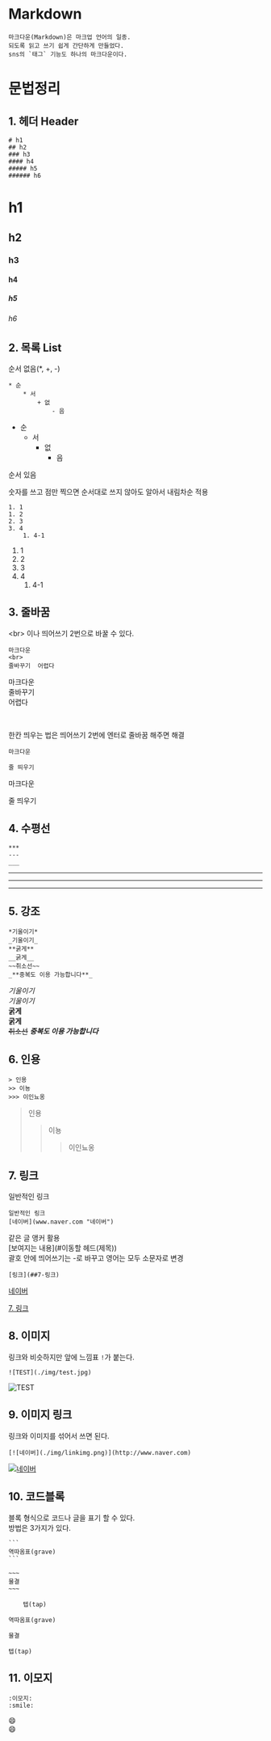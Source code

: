 # Markdown
    마크다운(Markdown)은 마크업 언어의 일종.
    되도록 읽고 쓰기 쉽게 간단하게 만들었다.
    sns의 `태그` 기능도 하나의 마크다운이다.
# 문법정리

## **1. 헤더 Header**
    # h1
    ## h2
    ### h3
    #### h4
    ##### h5
    ###### h6

# h1
## h2
### h3
#### h4
##### h5
###### h6  

## **2. 목록 List**
순서 없음(*, +, -)

    * 순
        * 서
            + 없
                - 음
    
* 순
    * 서
        + 없
            - 음


순서 있음  

숫자를 쓰고 점만 찍으면 순서대로 쓰지 않아도 알아서 내림차순 적용

    1. 1
    1. 2
    2. 3
    3. 4
        1. 4-1 
    

1. 1
1. 2
2. 3
3. 4
    1. 4-1

## **3. 줄바꿈**
\<br> 이나 띄어쓰기 2번으로 바꿀 수 있다.

    마크다운
    <br>
    줄바꾸기  어렵다


마크다운
<br>
줄바꾸기  
어렵다

<br>

한칸 띄우는 법은 띄어쓰기 2번에 엔터로 줄바꿈 해주면 해결

    마크다운  

    줄 띄우기

마크다운  

줄 띄우기

## **4. 수평선**

```
***
---
___
```
***
---
___

## **5. 강조**
```
*기울이기*
_기울이기_
**굵게**
__굵게__
~~취소선~~
_**중복도 이용 가능합니다**_
```
*기울이기*  
_기울이기_  
**굵게**  
__굵게__  
~~취소선~~
_**중복도 이용 가능합니다**_  

## **6. 인용**
```
> 인용
>> 이뇽
>>> 이인뇨옹
```
> 인용
>> 이뇽
>>> 이인뇨옹

## **7. 링크**
일반적인 링크
```
일반적인 링크
[네이버](www.naver.com "네이버")
```
같은 글 앵커 활용  
[보여지는 내용](#이동할 헤드(제목))  
괄호 안에 띄어쓰기는 -로 바꾸고 영어는 모두 소문자로 변경
```
[링크](##7-링크)
```
[네이버](http://www.naver.com "네이버")  

[7. 링크](#7-링크)

## **8. 이미지**
링크와 비슷하지만 앞에 느낌표 `!`가 붙는다.
```
![TEST](./img/test.jpg)
```
![TEST](./img/test.jpg)

## **9. 이미지 링크**
링크와 이미지를 섞어서 쓰면 된다.
```
[![네이버](./img/linkimg.png)](http://www.naver.com)
```
[![네이버](./img/linkimg.png)](http://www.naver.com)


## **10. 코드블록**
블록 형식으로 코드나 글을 표기 할 수 있다.  
방법은 3가지가 있다.  

    ```
    역따옴표(grave)
    ```

    ~~~
    물결
    ~~~

        텝(tap)

```
역따옴표(grave)
```

~~~
물결
~~~

    텝(tap)

## **11. 이모지**
```
:이모지:
:smile:
```  
:smile:  
:smile:

